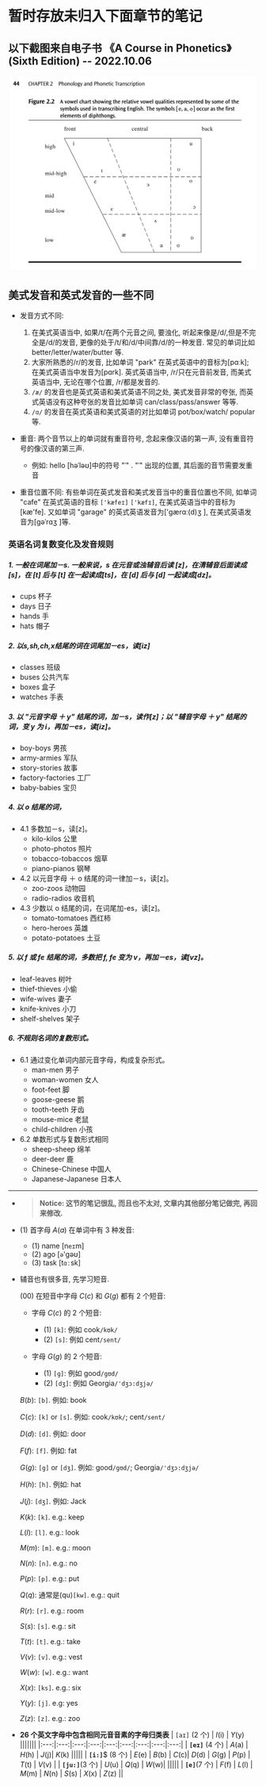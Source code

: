 #  暂时存放未归入下面章节的笔记



## 以下截图来自电子书 《A Course in Phonetics》 (Sixth Edition)  -- 2022.10.06

![image-20221006163030332](undone-notes.assets/image-20221006163030332.png)







## 美式发音和英式发音的一些不同

- 发音方式不同:
    1. 在美式英语当中, 如果/t/在两个元音之间, 要浊化, 听起来像是/d/,但是不完全是/d/的发音,
       更像的处于/t/和/d/中间靠/d/的一种发音. 常见的单词比如 better/letter/water/butter 等. 
    2. 大家所熟悉的/r/的发音, 比如单词 "park" 在英式英语中的音标为[pɑːk]; 
       在美式英语当中发音为[pɑrk]. 英式英语当中, /r/只在元音前发音, 而美式英语当中, 
       无论在哪个位置, /r/都是发音的. 
    3. `/æ/` 的发音也是英式英语和美式英语不同之处, 美式发音非常的夸张, 
       而英式英语没有这种夸张的发音比如单词 can/class/pass/answer 等等. 
    4. `/ɑ/` 的发音在英式英语和美式英语的对比如单词 pot/box/watch/ popular 等. 

- 重音: 两个音节以上的单词就有重音符号, 念起来像汉语的第一声,
  没有重音符号的像汉语的第三声. 
  + 例如: hello [həˈləʊ]中的符号 "ˈ" .  "ˈ" 出现的位置, 其后面的音节需要发重音
  
- 重音位置不同: 有些单词在英式发音和美式发音当中的重音位置也不同,
  如单词 "cafe" 在英式英语的音标 `['kæfeɪ]` `['kæfɪ]`,
  在美式英语当中的音标为[kæ'fe]. 又如单词 "garage"
  的英式英语发音为['gærɑː(d)ʒ ], 在美式英语发音为[gəˈrɑʒ ]等. 





### 英语名词复数变化及发音规则
##### 1. 一般在词尾加－s. 一般来说，s 在元音或浊辅音后读 [z]，在清辅音后面读成 [s]，在 [t] 后与 [t] 在一起读成[ts]，在 [d] 后与 [d] 一起读成[dz]。
+ cups   杯子
+ days   日子
+ hands  手
+ hats    帽子

##### 2. 以s,sh,ch,x结尾的词在词尾加－es，读[iz]
+ classes 班级 
+ buses  公共汽车
+ boxes   盒子 
+ watches  手表

##### 3. 以 "元音字母 ＋ y" 结尾的词，加－s，读作[z]；以 "辅音字母 ＋ y" 结尾的词，变 y 为 i，再加－es，读[iz]。
+ boy-boys  男孩
+ army-armies   军队
+ story-stories  故事   
+ factory-factories  工厂
+ baby-babies   宝贝
##### 4. 以 o 结尾的词，
- 4.1 多数加－s，读[z]。
    + kilo-kilos  公里 
    + photo-photos  照片
    + tobacco-tobaccos  烟草
    + piano-pianos   钢琴
- 4.2 以元音字母 ＋ o 结尾的词一律加－s，读[z]。
    + zoo-zoos  动物园   
    + radio-radios  收音机
- 4.3 少数以 o 结尾的词，在词尾加-es，读[z]。
    + tomato-tomatoes  西红柿
    + hero-heroes  英雄
    + potato-potatoes  土豆
##### 5. 以 f 或 fe 结尾的词，多数把 f, fe 变为 v，再加－es，读[vz]。
+ leaf-leaves  树叶  
+ thief-thieves  小偷   
+ wife-wives  妻子  
+ knife-knives  小刀
+ shelf-shelves  架子
##### 6. 不规则名词的复数形式。
- 6.1 通过变化单词内部元音字母，构成复杂形式。
    + man-men  男子 
    + woman-women  女人 
    + foot-feet  脚
    + goose-geese  鹅   
    + tooth-teeth   牙齿
    + mouse-mice  老鼠
    + child-children  小孩    
- 6.2 单数形式与复数形式相同  
    + sheep-sheep  绵羊    
    + deer-deer  鹿
    + Chinese-Chinese  中国人  
    + Japanese-Japanese  日本人

















------

- > **Notice: 这节的笔记很乱, 而且也不太对, 文章内其他部分笔记做完, 再回来修改.**
- (1) 首字母 $A(a)$ 在单词中有 3 种发音:
    - (1) name [n`eɪ`m]
    - (2) ago [`ə`'gəʊ]
    - (3) task [t`ɑː`sk]

- 辅音也有很多音, 先学习短音.
  
  (00) 在短音中字母 $C(c)$ 和 $G(g)$ 都有 2 个短音:
    + 字母 $C(c)$ 的 2 个短音:
        - (1) `[k]`: 例如 cook`/kʊk/`
        - (2) `[s]`: 例如 cent`/sent/`

    + 字母 $G(g)$ 的 2 个短音:
        - (1) `[ɡ]`: 例如 good`/gʊd/`
        - (2) `[dʒ]`: 例如 Georgia`/'dʒɔ:dʒjə/`

  $B(b)$: `[b]`. 例如: book

  $C(c)$: `[k]` or `[s]`. 例如: cook`/kʊk/`; cent`/sent/`
  
  $D(d)$: `[d]`. 例如: door

  $F(f)$: `[f]`. 例如: fat
  
  $G(g)$: `[g]` or `[dʒ]`. 例如: good`/gʊd/`; Georgia`/'dʒɔ:dʒjə/`

  $H(h)$: `[h]`. 例如: hat

  $J(j)$: `[dʒ]`. 例如: Jack
  
  $K(k)$: `[k]`. e.g.: keep
  
  $L(l)$: `[l]`. e.g.: look
  
  $M(m)$: `[m]`. e.g.: moon
  
  $N(n)$: `[n]`. e.g.: no
  
  $P(p)$: `[p]`. e.g.: put

  $Q(q)$: 通常是(qu)`[kw]`. e.g.: quit

  $R(r)$: `[r]`. e.g.: room
  
  $S(s)$: `[s]`. e.g.: sit
  
  $T(t)$: `[t]`. e.g.: take
  
  $V(v)$: `[v]`. e.g.: vest
  
  $W(w)$: `[w]`. e.g.: want
  
  $X(x)$: `[ks]`. e.g.: six
  
  $Y(y)$: `[j]`. e.g: yes

  $Z(z)$: `[z]`. e.g.: zoo


- **26 个英文字母中包含相同元音音素的字母归类表**
    | `[aɪ]` (2 个) | $I$(i) | $Y$(y) |||||||
    |:---:|:---:|:---:|:---:|:---:|:---:|:---:|:---:|:---:|
    | **`[eɪ]`** (4 个) | $A$(a) | $H$(h) | $J$(j)| $K$(k) |||||
    | **`[i:]`**$ (8 个) | $E$(e) | $B$(b) | $C$(c)| $D$(d) | $G$(g) | $P$(p) | $T$(t) | $V$(v) |
    | **`[ju:]`**(3 个) | $U$(u) | $Q$(q) | $W$(w)| |||||
    | **`[e]`**(7 个) | $F$(f) | $L$(l) | $M$(m) | $N$(n) | $S$(s) | $X$(x) | $Z$(z) ||


